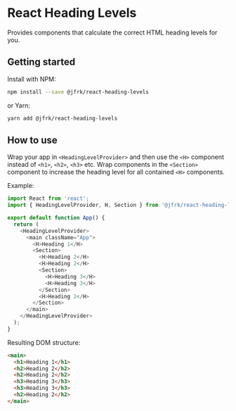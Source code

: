 # React Heading Levels

Provides components that calculate the correct HTML heading levels for you.

## Getting started

Install with NPM:

```bash
npm install --save @jfrk/react-heading-levels
```

or Yarn:

```bash
yarn add @jfrk/react-heading-levels
```

## How to use

Wrap your app in `<HeadingLevelProvider>` and then use the `<H>` component instead of `<h1>`, `<h2>`, `<h3>` etc. Wrap components in the `<Section>` component to increase the heading level for all contained `<H>` components.

Example:

```js
import React from 'react';
import { HeadingLevelProvider, H, Section } from '@jfrk/react-heading-levels';

export default function App() {
  return (
    <HeadingLevelProvider>
      <main className="App">
        <H>Heading 1</H>
        <Section>
          <H>Heading 2</H>
          <H>Heading 2</H>
          <Section>
            <H>Heading 3</H>
            <H>Heading 3</H>
          </Section>
          <H>Heading 2</H>
        </Section>
      </main>
    </HeadingLevelProvider>
  );
}
```

Resulting DOM structure:

```html
<main>
  <h1>Heading 1</h1>
  <h2>Heading 2</h2>
  <h2>Heading 2</h2>
  <h3>Heading 3</h3>
  <h3>Heading 3</h3>
  <h2>Heading 2</h2>
</main>
```
